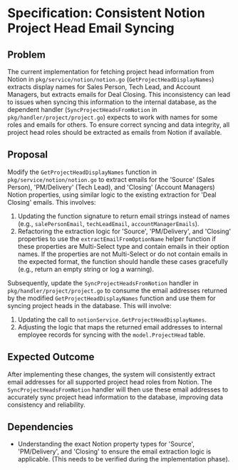 # Specification: Consistent Notion Project Head Email Syncing

## Problem

The current implementation for fetching project head information from Notion in `pkg/service/notion/notion.go` (`GetProjectHeadDisplayNames`) extracts display names for Sales Person, Tech Lead, and Account Managers, but extracts emails for Deal Closing. This inconsistency can lead to issues when syncing this information to the internal database, as the dependent handler (`SyncProjectHeadsFromNotion` in `pkg/handler/project/project.go`) expects to work with names for some roles and emails for others. To ensure correct syncing and data integrity, all project head roles should be extracted as emails from Notion if available.

## Proposal

Modify the `GetProjectHeadDisplayNames` function in `pkg/service/notion/notion.go` to extract emails for the 'Source' (Sales Person), 'PM/Delivery' (Tech Lead), and 'Closing' (Account Managers) Notion properties, using similar logic to the existing extraction for 'Deal Closing' emails. This involves:

1.  Updating the function signature to return email strings instead of names (e.g., `salePersonEmail`, `techLeadEmail`, `accountManagerEmails`).
2.  Refactoring the extraction logic for 'Source', 'PM/Delivery', and 'Closing' properties to use the `extractEmailFromOptionName` helper function if these properties are Multi-Select type and contain emails in their option names. If the properties are not Multi-Select or do not contain emails in the expected format, the function should handle these cases gracefully (e.g., return an empty string or log a warning).

Subsequently, update the `SyncProjectHeadsFromNotion` handler in `pkg/handler/project/project.go` to consume the email addresses returned by the modified `GetProjectHeadDisplayNames` function and use them for syncing project heads in the database. This will involve:

1.  Updating the call to `notionService.GetProjectHeadDisplayNames`.
2.  Adjusting the logic that maps the returned email addresses to internal employee records for syncing with the `model.ProjectHead` table.

## Expected Outcome

After implementing these changes, the system will consistently extract email addresses for all supported project head roles from Notion. The `SyncProjectHeadsFromNotion` handler will then use these email addresses to accurately sync project head information to the database, improving data consistency and reliability.

## Dependencies

- Understanding the exact Notion property types for 'Source', 'PM/Delivery', and 'Closing' to ensure the email extraction logic is applicable. (This needs to be verified during the implementation phase).

